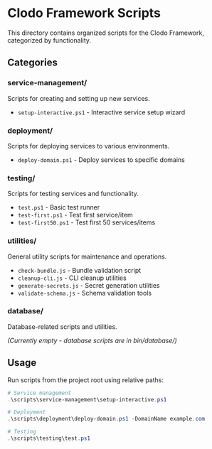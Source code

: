 # Clodo Framework Scripts

This directory contains organized scripts for the Clodo Framework, categorized by functionality.

## Categories

### service-management/
Scripts for creating and setting up new services.

- `setup-interactive.ps1` - Interactive service setup wizard

### deployment/
Scripts for deploying services to various environments.

- `deploy-domain.ps1` - Deploy services to specific domains

### testing/
Scripts for testing services and functionality.

- `test.ps1` - Basic test runner
- `test-first.ps1` - Test first service/item
- `test-first50.ps1` - Test first 50 services/items

### utilities/
General utility scripts for maintenance and operations.

- `check-bundle.js` - Bundle validation script
- `cleanup-cli.js` - CLI cleanup utilities
- `generate-secrets.js` - Secret generation utilities
- `validate-schema.js` - Schema validation tools

### database/
Database-related scripts and utilities.

*(Currently empty - database scripts are in bin/database/)*

## Usage

Run scripts from the project root using relative paths:

```powershell
# Service management
.\scripts\service-management\setup-interactive.ps1

# Deployment
.\scripts\deployment\deploy-domain.ps1 -DomainName example.com

# Testing
.\scripts\testing\test.ps1
```